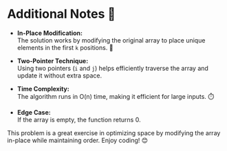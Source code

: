 # Additional Notes 📝

- **In-Place Modification:**  
  The solution works by modifying the original array to place unique elements in the first `k` positions. 🔄

- **Two-Pointer Technique:**  
  Using two pointers (`i` and `j`) helps efficiently traverse the array and update it without extra space.

- **Time Complexity:**  
  The algorithm runs in O(n) time, making it efficient for large inputs. ⏱️

- **Edge Case:**  
  If the array is empty, the function returns 0.

This problem is a great exercise in optimizing space by modifying the array in-place while maintaining order. Enjoy coding! 😊
